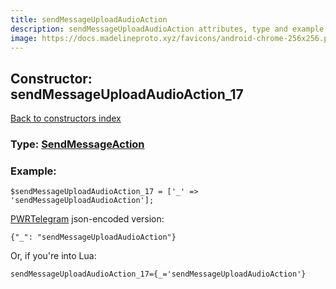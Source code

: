 ```yaml
---
title: sendMessageUploadAudioAction
description: sendMessageUploadAudioAction attributes, type and example
image: https://docs.madelineproto.xyz/favicons/android-chrome-256x256.png
---
```

## Constructor: sendMessageUploadAudioAction\_17  
[Back to constructors index](index.md)






### Type: [SendMessageAction](../types/SendMessageAction.md)


### Example:

```
$sendMessageUploadAudioAction_17 = ['_' => 'sendMessageUploadAudioAction'];
```  

[PWRTelegram](https://pwrtelegram.xyz) json-encoded version:

```
{"_": "sendMessageUploadAudioAction"}
```


Or, if you're into Lua:  


```
sendMessageUploadAudioAction_17={_='sendMessageUploadAudioAction'}

```


